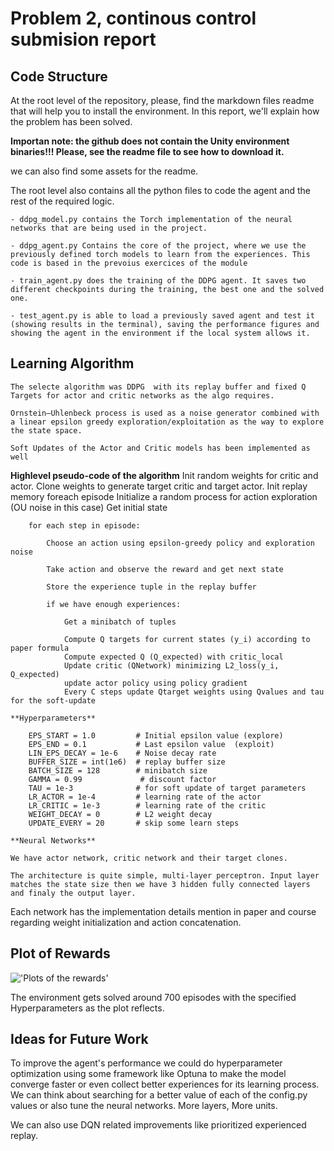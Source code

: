 # Problem 2, continous control submision report

## Code Structure

At the root level of the repository, please, find the markdown files readme that will help you to install the environment.
In this report, we'll explain how the problem has been solved.

**Importan note: the github does not contain the Unity environment binaries!!! Please, see the readme file to see how to download it.**

we can also find some assets for the readme.

The root level also contains all the python files to code the agent and the rest of the required logic.

    - ddpg_model.py contains the Torch implementation of the neural networks that are being used in the project.

    - ddpg_agent.py Contains the core of the project, where we use the previously defined torch models to learn from the experiences. This code is based in the prevoius exercices of the module

    - train_agent.py does the training of the DDPG agent. It saves two different checkpoints during the training, the best one and the solved one.
    
    - test_agent.py is able to load a previously saved agent and test it (showing results in the terminal), saving the performance figures and showing the agent in the environment if the local system allows it.

## Learning Algorithm

    The selecte algorithm was DDPG  with its replay buffer and fixed Q Targets for actor and critic networks as the algo requires.

    Ornstein–Uhlenbeck process is used as a noise generator combined with 
    a linear epsilon greedy exploration/exploitation as the way to explore the state space.

    Soft Updates of the Actor and Critic models has been implemented as well

   **Highlevel pseudo-code of the algorithm**
   Init random weights for critic and actor.
   Clone weights to generate target critic and target actor.
   Init replay memory
    foreach episode
        Initialize a random process for action exploration (OU noise in this case)
        Get initial state

        for each step in episode:

            Choose an action using epsilon-greedy policy and exploration noise

            Take action and observe the reward and get next state

            Store the experience tuple in the replay buffer
            
            if we have enough experiences:

                Get a minibatch of tuples 

                Compute Q targets for current states (y_i) according to paper formula
                Compute expected Q (Q_expected) with critic_local
                Update critic (QNetwork) minimizing L2_loss(y_i, Q_expected)
                update actor policy using policy gradient
                Every C steps update Qtarget weights using Qvalues and tau for the soft-update

    **Hyperparameters**

        EPS_START = 1.0         # Initial epsilon value (explore) 
        EPS_END = 0.1           # Last epsilon value  (exploit)
        LIN_EPS_DECAY = 1e-6    # Noise decay rate
        BUFFER_SIZE = int(1e6)  # replay buffer size
        BATCH_SIZE = 128        # minibatch size
        GAMMA = 0.99             # discount factor
        TAU = 1e-3              # for soft update of target parameters
        LR_ACTOR = 1e-4         # learning rate of the actor
        LR_CRITIC = 1e-3        # learning rate of the critic
        WEIGHT_DECAY = 0        # L2 weight decay
        UPDATE_EVERY = 20       # skip some learn steps
    
    **Neural Networks**

    We have actor network, critic network and their target clones.
     
    The architecture is quite simple, multi-layer perceptron. Input layer matches the state size then we have 3 hidden fully connected layers and finaly the output layer.

   Each network has the implementation details mention in paper and course regarding weight initialization and action concatenation.

## Plot of Rewards

!['Plots of the rewards'](reward_plot.png)

The environment gets solved around 700 episodes with the specified Hyperparameters as the plot reflects.

## Ideas for Future Work

To improve the agent's performance we could do hyperparameter optimization using some framework like Optuna to make the model converge faster or even collect better experiences for its learning process. We can think about searching for a better value of each of the config.py values or also tune the neural networks. More layers, More units.

We can also use DQN related improvements like prioritized experienced replay.
